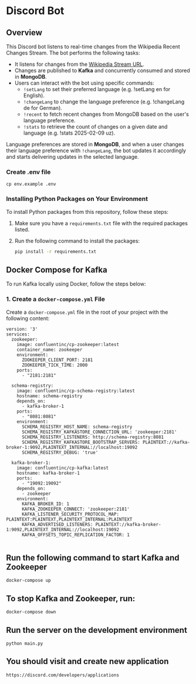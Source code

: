 # Discord Bot

## Overview

This Discord bot listens to real-time changes from the Wikipedia Recent Changes Stream. The bot performs the following tasks:

- It listens for changes from the [Wikipedia Stream URL](https://stream.wikimedia.org/v2/stream/recentchange).
- Changes are published to **Kafka** and concurrently consumed and stored in **MongoDB**.
- Users can interact with the bot using specific commands:
  - `!setLang` to set their preferred language (e.g. !setLang en for English).
  - `!changeLang` to change the language preference (e.g. !changeLang de for German).
  - `!recent` to fetch recent changes from MongoDB based on the user's language preference.
  - `!stats` to retrieve the count of changes on a given date and language (e.g. !stats 2025-02-09 uz).

Language preferences are stored in **MongoDB**, and when a user changes their language preference with `!changeLang`, the bot updates it accordingly and starts delivering updates in the selected language.

### Create .env file

```
cp env.example .env
```


### Installing Python Packages on Your Environment
To install Python packages from this repository, follow these steps:

1. Make sure you have a `requirements.txt` file with the required packages listed.
2. Run the following command to install the packages:

   ```bash
   pip install -r requirements.txt 

   ```
## Docker Compose for Kafka

To run Kafka locally using Docker, follow the steps below:
### 1. Create a `docker-compose.yml` File

Create a `docker-compose.yml` file in the root of your project with the following content:

```
version: '3'
services:
  zookeeper:
    image: confluentinc/cp-zookeeper:latest
    container_name: zookeeper
    environment:
      ZOOKEEPER_CLIENT_PORT: 2181
      ZOOKEEPER_TICK_TIME: 2000
    ports:
      - "2181:2181"

  schema-registry:
    image: confluentinc/cp-schema-registry:latest
    hostname: schema-registry
    depends_on:
      - kafka-broker-1
    ports:
      - "8081:8081"
    environment:
      SCHEMA_REGISTRY_HOST_NAME: schema-registry
      SCHEMA_REGISTRY_KAFKASTORE_CONNECTION_URL: 'zookeeper:2181'
      SCHEMA_REGISTRY_LISTENERS: http://schema-registry:8081
      SCHEMA_REGISTRY_KAFKASTORE_BOOTSTRAP_SERVERS: PLAINTEXT://kafka-broker-1:9092,PLAINTEXT_INTERNAL://localhost:19092
      SCHEMA_REGISTRY_DEBUG: 'true'

  kafka-broker-1:
    image: confluentinc/cp-kafka:latest
    hostname: kafka-broker-1
    ports:
      - "19092:19092"
    depends_on:
      - zookeeper
    environment:
      KAFKA_BROKER_ID: 1
      KAFKA_ZOOKEEPER_CONNECT: 'zookeeper:2181'
      KAFKA_LISTENER_SECURITY_PROTOCOL_MAP: PLAINTEXT:PLAINTEXT,PLAINTEXT_INTERNAL:PLAINTEXT
      KAFKA_ADVERTISED_LISTENERS: PLAINTEXT://kafka-broker-1:9092,PLAINTEXT_INTERNAL://localhost:19092
      KAFKA_OFFSETS_TOPIC_REPLICATION_FACTOR: 1


```

## Run the following command to start Kafka and Zookeeper
```
docker-compose up

```
## To stop Kafka and Zookeeper, run:

```
docker-compose down

```

## Run the server on the development environment

```
python main.py

```

## You should visit and create new application

```
https://discord.com/developers/applications 

```
